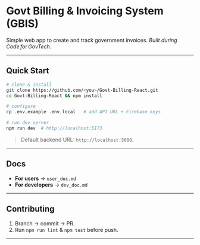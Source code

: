 # Govt Billing & Invoicing System (GBIS)

Simple web app to create and track government invoices.  *Built during Code for GovTech.*

---

## Quick Start

```bash
# clone & install
git clone https://github.com/<you>/Govt-Billing-React.git
cd Govt-Billing-React && npm install

# configure
cp .env.example .env.local   # add API URL + Firebase keys

# run dev server
npm run dev  # http://localhost:5173
```

> Default backend URL: `http://localhost:5000`.

---

## Docs

* **For users** → `user_doc.md`
* **For developers** → `dev_doc.md`

---

## Contributing

1. Branch → commit → PR.
2. Run `npm run lint` & `npm test` before push.

---
